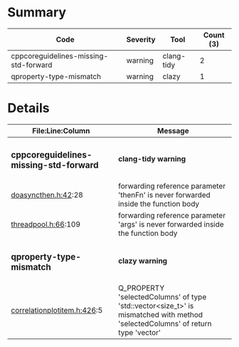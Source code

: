 # Summary
| Code | Severity | Tool | Count (3) |
|---|---|---|---|
| cppcoreguidelines-missing-std-forward | warning | clang-tidy | 2 |
| qproperty-type-mismatch | warning | clazy | 1 |
# Details
| File:Line:Column | Message |
|---|---|
| <h3>cppcoreguidelines-missing-std-forward</h3> | <h4>clang-tidy warning</h4> |
| [doasyncthen.h:42](https://github.com/graphia-app/graphia/blame/defects-commit-message/source/shared/utils/doasyncthen.h#L42 "source/shared/utils/doasyncthen.h:42"):28 | forwarding reference parameter 'thenFn' is never forwarded inside the function body |
| [threadpool.h:66](https://github.com/graphia-app/graphia/blame/defects-commit-message/source/shared/utils/threadpool.h#L66 "source/shared/utils/threadpool.h:66"):109 | forwarding reference parameter 'args' is never forwarded inside the function body |
| <h3>qproperty-type-mismatch</h3> | <h4>clazy warning</h4> |
| [correlationplotitem.h:426](https://github.com/graphia-app/graphia/blame/defects-commit-message/source/plugins/correlation/correlationplotitem.h#L426 "source/plugins/correlation/correlationplotitem.h:426"):5 | Q_PROPERTY 'selectedColumns' of type 'std::vector<size_t>' is mismatched with method 'selectedColumns' of return type 'vector<unsignedlong>' |
